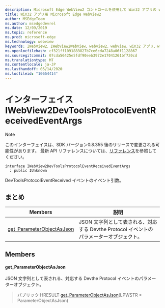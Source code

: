 ```yaml
---
description: Microsoft Edge WebView2 コントロールを使用して Win32 アプリの web コンテンツをホストする
title: Win32 アプリ用 Microsoft Edge WebView2
author: MSEdgeTeam
ms.author: msedgedevrel
ms.date: 12/09/2019
ms.topic: reference
ms.prod: microsoft-edge
ms.technology: webview
keywords: IWebView2、IWebView2WebView、webview2、webview、win32 アプリ、win32、edge
ms.openlocfilehash: cf321ff1091883827b7ce6cda7248a06f1128867
ms.sourcegitcommit: 07cda56425e5fdf90eeb3972e17041261bf720cd
ms.translationtype: MT
ms.contentlocale: ja-JP
ms.lasthandoff: 05/14/2020
ms.locfileid: "10654414"
---
```

# インターフェイス IWebView2DevToolsProtocolEventReceivedEventArgs 

> [!NOTE]
> このインターフェイスは、SDK バージョン0.8.355 後のリリースで変更される可能性があります。 最新 API リファレンスについては、[リファレンス](../../../webview2-api-reference.md)を参照してください。

```
interface IWebView2DevToolsProtocolEventReceivedEventArgs
  : public IUnknown
```

DevToolsProtocolEventReceived イベントのイベント引数。

## まとめ

 Members                        | 説明
--------------------------------|---------------------------------------------
[get_ParameterObjectAsJson](#get_parameterobjectasjson) | JSON 文字列として表される、対応する Devthe Protocol イベントのパラメーターオブジェクト。

## Members

#### get_ParameterObjectAsJson 

JSON 文字列として表される、対応する Devthe Protocol イベントのパラメーターオブジェクト。

> パブリック HRESULT [get_ParameterObjectAsJson](#get_parameterobjectasjson)(LPWSTR * ParameterObjectAsJson)

